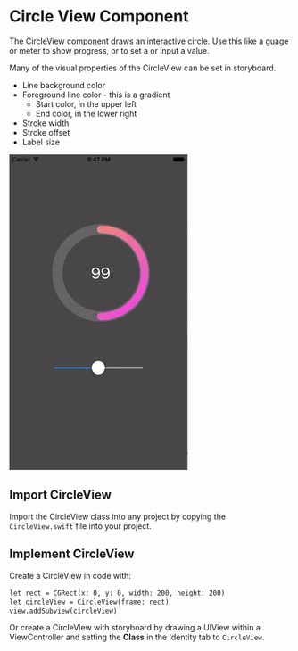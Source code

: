 # Circle View Component

The CircleView component draws an interactive circle. Use this like a guage or
meter to show progress, or to set a or input a value. 

Many of the visual properties of the CircleView can be set in storyboard. 

- Line background color
- Foreground line color - this is a gradient
    - Start color, in the upper left
    - End color, in the lower right
- Stroke width
- Stroke offset
- Label size

![screenshot](screenshot.gif)

## Import CircleView

Import the CircleView class into any project by copying
the `CircleView.swift` file into your project. 

## Implement CircleView

Create a CircleView in code with: 

```
let rect = CGRect(x: 0, y: 0, width: 200, height: 200)
let circleView = CircleView(frame: rect)
view.addSubview(circleView)
```

Or create a CircleView with storyboard by drawing a UIView
within a ViewController and setting the **Class** in the 
Identity tab to `CircleView`. 



